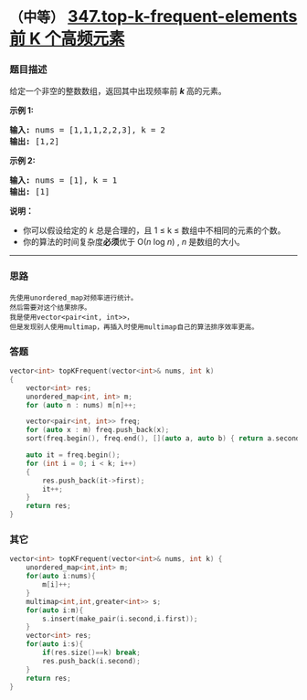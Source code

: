 # `（中等）`  [347.top-k-frequent-elements 前 K 个高频元素](https://leetcode-cn.com/problems/top-k-frequent-elements/)

### 题目描述
<p>给定一个非空的整数数组，返回其中出现频率前&nbsp;<strong><em>k&nbsp;</em></strong>高的元素。</p>

<p><strong>示例 1:</strong></p>

<pre><strong>输入: </strong>nums = [1,1,1,2,2,3], k = 2
<strong>输出: </strong>[1,2]
</pre>

<p><strong>示例 2:</strong></p>

<pre><strong>输入: </strong>nums = [1], k = 1
<strong>输出: </strong>[1]</pre>

<p><strong>说明：</strong></p>

<ul>
	<li>你可以假设给定的&nbsp;<em>k&nbsp;</em>总是合理的，且 1 ≤ k ≤ 数组中不相同的元素的个数。</li>
	<li>你的算法的时间复杂度<strong>必须</strong>优于 O(<em>n</em> log <em>n</em>) ,&nbsp;<em>n&nbsp;</em>是数组的大小。</li>
</ul>


---
### 思路
```
先使用unordered_map对频率进行统计。
然后需要对这个结果排序。
我是使用vector<pair<int, int>>，
但是发现别人使用multimap，再插入时使用multimap自己的算法排序效率更高。
```

### 答题
``` C++
vector<int> topKFrequent(vector<int>& nums, int k) 
{
	vector<int> res;
	unordered_map<int, int> m;
	for (auto n : nums) m[n]++;

	vector<pair<int, int>> freq;
	for (auto x : m) freq.push_back(x);
	sort(freq.begin(), freq.end(), [](auto a, auto b) { return a.second > b.second; });

	auto it = freq.begin();
	for (int i = 0; i < k; i++)
	{
		res.push_back(it->first);
		it++;
	}
	return res;
}
```

### 其它
``` C++
vector<int> topKFrequent(vector<int>& nums, int k) {
	unordered_map<int,int> m;
	for(auto i:nums){
		m[i]++;
	}
	multimap<int,int,greater<int>> s;
	for(auto i:m){
		s.insert(make_pair(i.second,i.first));
	}
	vector<int> res;
	for(auto i:s){
		if(res.size()==k) break;
		res.push_back(i.second);
	}
	return res;
}
```

